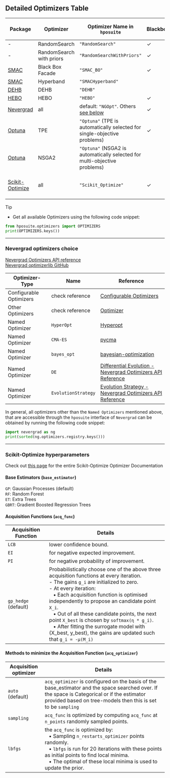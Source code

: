 ## Detailed Optimizers Table

| Package                                        | Optimizer                   | Optimizer Name in `hposuite`    | Blackbox | Multi-Fidelity (MF) | Multi-Objective (MO) | MO-MF | Priors | Hyperparameters                               | Tabular Benchmarks |
|------------------------------------------------|-----------------------------|---------------------------|----------|---------------------|----------------------|-------|--------|-----------------------------------------------|-------------------|
| -                                              | RandomSearch                | `"RandomSearch"`          | ✓        |                     |                      |       |        | None                                          | ✓                 |
| -                                              | RandomSearch with priors    | `"RandomSearchWithPriors"` | ✓        |                     |                      |       | ✓      | None                                          |                   |
| [SMAC](https://github.com/automl/SMAC3)        | Black Box Facade            | `"SMAC_BO"`                  | ✓        |                     |                      |       |        | `xi`                                          |                   |
| [SMAC](https://github.com/automl/SMAC3)        | Hyperband                   | `"SMACHyperband"`             |          | ✓                   |                      |       |        | `eta`                                         |                   |
| [DEHB](https://github.com/automl/DEHB)         | DEHB                        | `"DEHB"`                  |          | ✓                   |                      |       |        | `eta`                                         |                   |
| [HEBO](https://github.com/huawei-noah/HEBO)    | HEBO                        | `"HEBO"`                  | ✓        |                     |                      |       |        | None                                          |                   |
| [Nevergrad](https://github.com/facebookresearch/nevergrad) | all             | default: `"NGOpt"`. Others [see below](#Nevergrad-optimizers-choice)            | ✓        |                     | ✓                    |       |        | optimizer choice [see below](#Nevergrad-optimizers-choice) |                   |
| [Optuna](https://github.com/optuna/optuna)     | TPE                         | `"Optuna"` (TPE is automatically selected for single-objective problems)                   | ✓        |                     |                      |       |        | None                                          |                   |
| [Optuna](https://github.com/optuna/optuna)     | NSGA2                       | `"Optuna"` (NSGA2 is automatically selected for multi-objective problems)                |          |                     | ✓                    |       |        | None                                          |                   |
| [Scikit-Optimize](https://github.com/scikit-optimize/scikit-optimize) | all  | `"Scikit_Optimize"`      | ✓        |                     |                      |       |        | `acq_func`, `base_estimator`, `acq_optimizer`  [see here for details](#Scikit-Optimize-hyperparameters) |                   |



> [!TIP]
> * Get all available Optimizers using the following code snippet:
> ```python 
> from hposuite.optimizers import OPTIMIZERS
> print(OPTIMIZERS.keys())
> ```

-----------------------------------------------------
### Nevergrad optimizers choice

[Nevergrad Optimizers API reference](https://facebookresearch.github.io/nevergrad/optimizers_ref.html#optimizers) <br>
[Nevergrad optimizerlib GitHub](https://github.com/facebookresearch/nevergrad/blob/main/nevergrad/optimization/optimizerlib.py)

Optimizer-Type          | Name                      | Reference            |
------------------------|---------------------------|----------------------|
Configurable Optimizers | check reference           | [Configurable Optimizers](https://facebookresearch.github.io/nevergrad/optimizers_ref.html#configurable-optimizers)
Other Optimizers        | check reference           | [Optimizer](https://facebookresearch.github.io/nevergrad/optimizers_ref.html#optimizers)
Named Optimizer         | `HyperOpt`                  | [Hyperopt](https://github.com/hyperopt/hyperopt)
Named Optimizer         | `CMA-ES `                   | [pycma](https://github.com/CMA-ES/pycma)
Named Optimizer         | `bayes_opt`                 | [bayesian-optimization](https://github.com/bayesian-optimization/BayesianOptimization)
Named Optimizer         | `DE`                        | [Differential Evolution - Nevergrad Optimizers API Reference](https://facebookresearch.github.io/nevergrad/optimizers_ref.html#nevergrad.families.DifferentialEvolution)
Named Optimizer         | `EvolutionStrategy`         | [Evolution Strategy - Nevergrad Optimizers API Reference](https://facebookresearch.github.io/nevergrad/optimizers_ref.html#nevergrad.families.DifferentialEvolution)


In general, all optimizers other than the `Named Optimizers` mentioned above, that are accessible through the `hposuite` interface of `Nevergrad` can be obtained by running the following code snippet:

``` python
import nevergrad as ng
print(sorted(ng.optimizers.registry.keys()))
```


-------------------------------------------------------------



### Scikit-Optimize hyperparameters

Check out [this page](https://scikit-optimize.github.io/stable/modules/generated/skopt.optimizer.Optimizer.html#skopt.optimizer.Optimizer) for the entire Scikit-Optimize Optimizer Documentation

#### Base Estimators (`base_estimator`)

`GP`: Gaussian Processes (default) <br>
`RF`: Random Forest <br>
`ET`: Extra Trees <br>
`GBRT`: Gradient Boosted Regression Trees


#### Acquisition Functions (`acq_func`)


Acquisition Function | Details             |
---------------------|---------------------|
`LCB`                | lower confidence bound. |
`EI`                 | for negative expected improvement. |
`PI`                 | for negative probability of improvement. |
`gp_hedge` (default) | Probabilistically choose one of the above three acquisition functions at every iteration. <br> - The gains `g_i` are initialized to zero. <br> - At every iteration: <br> &nbsp;&nbsp; • Each acquisition function is optimised independently to propose an candidate point `X_i`. <br> &nbsp;&nbsp; • Out of all these candidate points, the next point `X_best` is chosen by `softmax(η * g_i)`. <br> &nbsp;&nbsp; • After fitting the surrogate model with (X_best, y_best), the gains are updated such that  `g_i = -μ(M_i)` |


#### Methods to minimize the Acquisition Function (`acq_optimizer`) 

Acquisition optimizer | Details |
----------------------|---------|
`auto` (default)      | `acq_optimizer` is configured on the basis of the base_estimator and the space searched over. If the space is Categorical or if the estimator provided based on tree-models then this is set to be `sampling` |
`sampling`            | `acq_func` is optimized by computing `acq_func` at `n_points` randomly sampled points. |
`lbfgs`               | the `acq_func` is optimized by: <br> &nbsp;&nbsp; • Sampling `n_restarts_optimizer` points randomly. <br> &nbsp;&nbsp; • `lbfgs` is run for 20 iterations with these points as initial points to find local minima. <br> &nbsp;&nbsp; • The optimal of these local minima is used to update the prior.